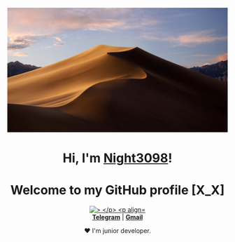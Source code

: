 <p align="center">
  <a href="https://t.me/coding_and_it"><img src="banner.jpeg" alt="Night3098 banner"></a>
</p>

<h1 align="center">Hi, I'm <a href="https://t.me/coding_and_it">Night3098</a>!</h1>
<h1 align="center">Welcome to my GitHub profile [X_X]</h1>

<p align="center">
  <a href="https://github.com/Night3098"><img src="https://github-readme-stats.vercel.app/api?username=Night3098&hide_border=true&show_icons=true" alt=">
</p>

<p align="center">
  <br>
  <strong><a href="https://t.me/coding_and_it">Telegram</a></strong> |
  <strong><a href="mailto:night3098game@gmail.com">Gmail</a></strong>
</p>

<p align="center">❤ I'm junior developer.</p>
